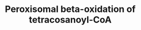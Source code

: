 ---
annotations:
- id: PW:0000738
  parent: classic metabolic pathway
  type: Pathway Ontology
  value: fatty acid beta degradation pathway
authors: []
description: ''
last-edited: 2022-12-07
organisms:
- Homo sapiens
redirect_from:
- /index.php/Pathway:WP1941
- /instance/WP1941
- /instance/WP1941_rr107124
revision: r107124
schema-jsonld:
- '@context': https://schema.org/
  '@id': https://wikipathways.github.io/pathways/WP1941.html
  '@type': Dataset
  creator:
    '@type': Organization
    name: WikiPathways
  description: ''
  keywords:
  - (2E)-tetracosenoyl-CoA
  - 3-hydroxytetracosanoyl-CoA
  - 3-ketotetracosanoyl-CoA
  - Acyl-CoA Oxidase 1
  - CoA-SH
  - D-bifunctional protein
  - H2O
  - H2O2
  - NAD+
  - NADH
  - O2
  - Peroxisomal 3-oxoacyl-CoA thiolase
  - Sterol carrier protein X
  - acetyl-CoA
  - docosanoyl-CoA
  - tetracosanoyl-CoA
  license: CC0
  name: Peroxisomal beta-oxidation of tetracosanoyl-CoA
seo: CreativeWork
title: Peroxisomal beta-oxidation of tetracosanoyl-CoA
wpid: WP1941
---